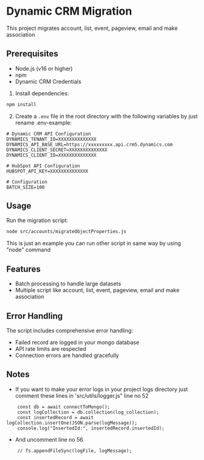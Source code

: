 # Dynamic CRM Migration

This project migrates account, list, event, pageview, email and make association

## Prerequisites

- Node.js (v16 or higher)
- npm
- Dynamic CRM Credentials

1. Install dependencies:
```bash
npm install
```

2. Create a `.env` file in the root directory with the following variables by just rename .env-example:
```
# Dynamic CRM API Configuration
DYNAMICS_TENANT_ID=XXXXXXXXXXXXXX
DYNAMICS_API_BASE_URL=https://xxxxxxxxx.api.crm5.dynamics.com
DYNAMICS_CLIENT_SECRET=XXXXXXXXXXXXXX
DYNAMICS_CLIENT_ID=XXXXXXXXXXXXXX

# HubSpot API Configuration
HUBSPOT_API_KEY=XXXXXXXXXXXXXX

# Configuration
BATCH_SIZE=100
```

## Usage

Run the migration script:
```bash
node src/accounts/migrateObjectProperties.js
```

This is just an example you can run other script in same way by using "node" command

## Features

- Batch processing to handle large datasets
- Multiple script like account, list, event, pageview, email and make association

## Error Handling

The script includes comprehensive error handling:
- Failed record are logged in your mongo database
- API rate limits are respected
- Connection errors are handled gracefully

## Notes

- If you want to make your error logs in your project logs directory just comment these lines in 'src/utils/logger.js" line no 52
```
    const db = await connectToMongo();
    const logCollection = db.collection(log_collection);
    const insertedRecord = await logCollection.insertOne(JSON.parse(logMessage));
    console.log("InsertedId:", insertedRecord.insertedId);
```
- And uncomment line no 56
```
    // fs.appendFileSync(logFile, logMessage);
```